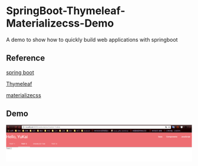 # SpringBoot-Thymeleaf-Materializecss-Demo
A demo to show how to  quickly build web applications with springboot
## Reference
[spring boot](https://projects.spring.io/spring-boot/)

[Thymeleaf](http://www.thymeleaf.org/)

[materializecss](http://materializecss.com)

## Demo

![](https://github.com/Hikyu/SpringBoot-Thymeleaf-Materializecss-Demo/blob/master/demo/demo.png?raw=true)


